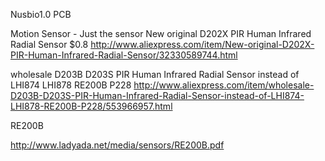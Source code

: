 Nusbio1.0 PCB

Motion Sensor - Just the sensor 
	New original D202X PIR Human Infrared Radial Sensor $0.8
	http://www.aliexpress.com/item/New-original-D202X-PIR-Human-Infrared-Radial-Sensor/32330589744.html

wholesale D203B D203S PIR Human Infrared Radial Sensor instead of LHI874 LHI878 RE200B P228
	http://www.aliexpress.com/item/wholesale-D203B-D203S-PIR-Human-Infrared-Radial-Sensor-instead-of-LHI874-LHI878-RE200B-P228/553966957.html


RE200B

http://www.ladyada.net/media/sensors/RE200B.pdf